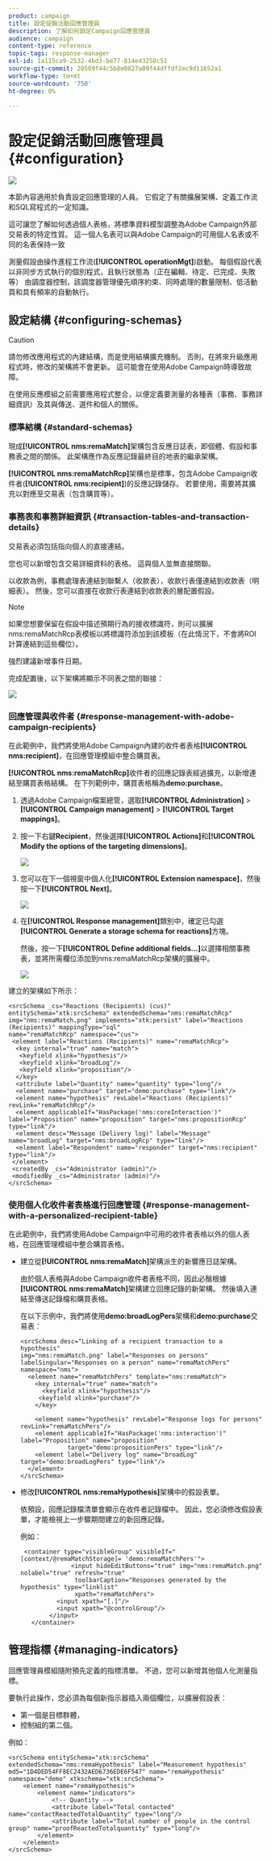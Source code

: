 ```yaml
---
product: campaign
title: 設定促銷活動回應管理員
description: 了解如何設定Campaign回應管理員
audience: campaign
content-type: reference
topic-tags: response-manager
exl-id: 1a115ca9-2532-4bd3-be77-814e43250c51
source-git-commit: 20509f44c5b8e0827a09f44dffdf2ec9d11652a1
workflow-type: tm+mt
source-wordcount: '750'
ht-degree: 0%

---
```


# 設定促銷活動回應管理員{#configuration}

![](../../assets/v7-only.svg)

本節內容適用於負責設定回應管理的人員。 它假定了有關擴展架構、定義工作流和SQL寫程式的一定知識。

這可讓您了解如何透過個人表格，將標準資料模型調整為Adobe Campaign外部交易表的特定性質。 這一個人名表可以與Adobe Campaign的可用個人名表或不同的名表保持一致

測量假設由操作進程工作流(**[!UICONTROL operationMgt]**)啟動。 每個假設代表以非同步方式執行的個別程式，且執行狀態為（正在編輯、待定、已完成、失敗等） 由調度器控制，該調度器管理優先順序約束、同時處理的數量限制、低活動頁和具有頻率的自動執行。

## 設定結構 {#configuring-schemas}

>[!CAUTION]
>
>請勿修改應用程式的內建結構，而是使用結構擴充機制。 否則，在將來升級應用程式時，修改的架構將不會更新。 這可能會在使用Adobe Campaign時導致故障。

在使用反應模組之前需要應用程式整合，以便定義要測量的各種表（事務、事務詳細資訊）及其與傳送、選件和個人的關係。

### 標準結構 {#standard-schemas}

現成&#x200B;**[!UICONTROL nms:remaMatch]**&#x200B;架構包含反應日誌表，即個體、假設和事務表之間的關係。 此架構應作為反應記錄最終目的地表的繼承架構。

**[!UICONTROL nms:remaMatchRcp]**&#x200B;架構也是標準，包含Adobe Campaign收件者(**[!UICONTROL nms:recipient]**)的反應記錄儲存。 若要使用，需要將其擴充以對應至交易表（包含購買等）。

### 事務表和事務詳細資訊 {#transaction-tables-and-transaction-details}

交易表必須包括指向個人的直接連結。

您也可以新增包含交易詳細資料的表格。 這與個人並無直接關聯。

以收款為例，事務處理表連結到聯繫人（收款表），收款行表僅連結到收款表（明細表）。 然後，您可以直接在收款行表連結到收款表的層配置假設。

>[!NOTE]
>
>如果您想要保留在假設中描述預期行為的接收標識符，則可以擴展nms:remaMatchRcp表模板以將標識符添加到該模板（在此情況下，不會將ROI計算連結到這些欄位）。

強烈建議新增事件日期。

完成配置後，以下架構將顯示不同表之間的聯接：

![](assets/response_data_model.png)

### 回應管理與收件者 {#response-management-with-adobe-campaign-recipients}

在此範例中，我們將使用Adobe Campaign內建的收件者表格&#x200B;**[!UICONTROL nms:recipient]**，在回應管理模組中整合購買表。

**[!UICONTROL nms:remaMatchRcp]**&#x200B;收件者的回應記錄表經過擴充，以新增連結至購買表格結構。 在下列範例中，購買表格稱為&#x200B;**demo:purchase**。

1. 透過Adobe Campaign檔案總管，選取&#x200B;**[!UICONTROL Administration]** > **[!UICONTROL Campaign management]** > **[!UICONTROL Target mappings]**。
1. 按一下右鍵&#x200B;**Recipient**，然後選擇&#x200B;**[!UICONTROL Actions]**&#x200B;和&#x200B;**[!UICONTROL Modify the options of the targeting dimensions]**。

   ![](assets/delivery_mapping1.png)

1. 您可以在下一個視窗中個人化&#x200B;**[!UICONTROL Extension namespace]**，然後按一下&#x200B;**[!UICONTROL Next]**。

   ![](assets/delivery_mapping2.png)

1. 在&#x200B;**[!UICONTROL Response management]**&#x200B;類別中，確定已勾選&#x200B;**[!UICONTROL Generate a storage schema for reactions]**&#x200B;方塊。

   然後，按一下&#x200B;**[!UICONTROL Define additional fields...]**&#x200B;以選擇相關事務表，並將所需欄位添加到nms:remaMatchRcp架構的擴展中。

   ![](assets/delivery_mapping3.png)

建立的架構如下所示：

```
<srcSchema _cs="Reactions (Recipients) (cus)" entitySchema="xtk:srcSchema" extendedSchema="nms:remaMatchRcp" 
img="nms:remaMatch.png" implements="xtk:persist" label="Reactions (Recipients)" mappingType="sql"
name="remaMatchRcp" namespace="cus">  
 <element label="Reactions (Recipients)" name="remaMatchRcp">    
  <key internal="true" name="match">      
   <keyfield xlink="hypothesis"/>      
   <keyfield xlink="broadLog"/>      
   <keyfield xlink="proposition"/>    
  </key>    
  <attribute label="Quantity" name="quantity" type="long"/>    
  <element name="purchase" target="demo:purchase" type="link"/>    
  <element name="hypothesis" revLabel="Reactions (Recipients)" revLink="remaMatchRcp"/>    
  <element applicableIf="HasPackage('nms:coreInteraction')" label="Proposition" name="proposition" target="nms:propositionRcp" type="link"/>   
  <element desc="Message (Delivery log)" label="Message" name="broadLog" target="nms:broadLogRcp" type="link"/>    
  <element label="Respondent" name="responder" target="nms:recipient" type="link"/>  
 </element>  
 <createdBy _cs="Administrator (admin)"/>  
 <modifiedBy _cs="Administrator (admin)"/>
</srcSchema>
```

### 使用個人化收件者表格進行回應管理 {#response-management-with-a-personalized-recipient-table}

在此範例中，我們將使用Adobe Campaign中可用的收件者表格以外的個人表格，在回應管理模組中整合購買表格。

* 建立從&#x200B;**[!UICONTROL nms:remaMatch]**&#x200B;架構派生的新響應日誌架構。

   由於個人表格與Adobe Campaign收件者表格不同，因此必鬚根據&#x200B;**[!UICONTROL nms:remaMatch]**&#x200B;架構建立回應記錄的新架構。 然後填入連結至傳送記錄檔和購買表格。

   在以下示例中，我們將使用&#x200B;**demo:broadLogPers**&#x200B;架構和&#x200B;**demo:purchase**&#x200B;交易表：

   ```
   <srcSchema desc="Linking of a recipient transaction to a hypothesis"    
   img="nms:remaMatch.png" label="Responses on persons" labelSingular="Responses on a person" name="remaMatchPers" namespace="nms">
     <element name="remaMatchPers" template="nms:remaMatch">
       <key internal="true" name="match">
         <keyfield xlink="hypothesis"/>
        <keyfield xlink="purchase"/>
       </key>
   
       <element name="hypothesis" revLabel="Response logs for persons" revLink="remaMatchPers"/>
       <element applicableIf="HasPackage('nms:interaction')" label="Proposition" name="proposition"
                target="demo:propositionPers" type="link"/>
       <element label="Delivery log" name="broadLog" target="demo:broadLogPers" type="link"/>
     </element>
   </srcSchema>
   ```

* 修改&#x200B;**[!UICONTROL nms:remaHypothesis]**&#x200B;架構中的假設表單。

   依預設，回應記錄檔清單會顯示在收件者記錄檔中。 因此，您必須修改假設表單，才能檢視上一步驟期間建立的新回應記錄。

   例如：

   ```
    <container type="visibleGroup" visibleIf="[context/@remaMatchStorage]= 'demo:remaMatchPers'">
                 <input hideEditButtons="true" img="nms:remaMatch.png" nolabel="true" refresh="true"
                  toolbarCaption="Responses generated by the hypothesis" type="linklist"
                  xpath="remaMatchPers">
             <input xpath="[.]"/>
             <input xpath="@controlGroup"/>
           </input>
      </container> 
   ```

## 管理指標 {#managing-indicators}

回應管理員模組隨附預先定義的指標清單。 不過，您可以新增其他個人化測量指標。

要執行此操作，您必須為每個新指示器插入兩個欄位，以擴展假設表：

* 第一個是目標群體，
* 控制組的第二個。

例如：

```
<srcSchema entitySchema="xtk:srcSchema" extendedSchema="nms:remaHypothesis" label="Measurement hypothesis" 
md5="1D4DED54FF8EC2432AED6736EDE6F547" name="remaHypothesis" namespace="demo" xtkschema="xtk:srcSchema">  
    <element name="remaHypothesis">    
        <element name="indicators">      
            <!-- Quantity -->      
            <attribute label="Total contacted" name="contactReactedTotalQuantity" type="long"/>
            <attribute label="Total number of people in the control group" name="proofReactedTotalquantity" type="long"/> 
        </element> 
    </element>
</srcSchema>
```
